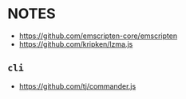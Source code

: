 # NOTES

- <https://github.com/emscripten-core/emscripten>
- <https://github.com/kripken/lzma.js>

## `cli`

- <https://github.com/tj/commander.js>